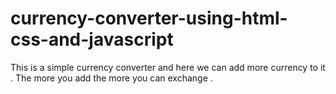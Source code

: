 # currency-converter-using-html-css-and-javascript
This is a simple currency converter and here we can add more currency to it . The more you add the more you can exchange . 
